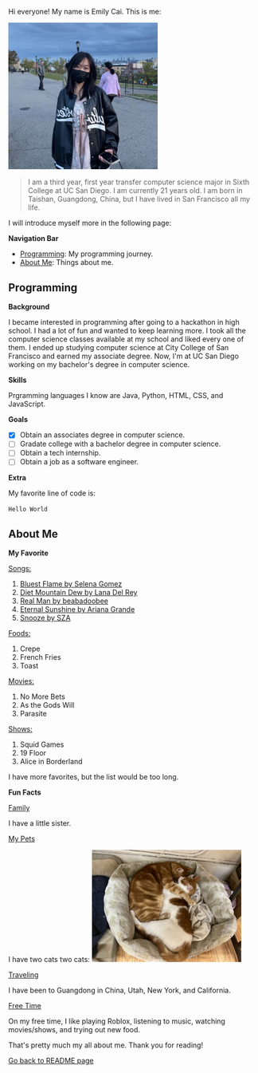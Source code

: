 Hi everyone! My name is Emily Cai. This is me:

<picture>
  <img src="IMG_5477.jpg" alt="picture of me" width="300">
</picture>

>I am a third year, first year transfer computer science major in Sixth College at UC San Diego. I am currently 21 years old. I am born in Taishan, Guangdong, China, but I have lived in San Francisco all my life.

I will introduce myself more in the following page:

**Navigation Bar**
- [Programming](#programming):
  My programming journey.
- [About Me](#about-me): Things about me.

## Programming

**Background**

I became interested in programming after going to a hackathon in high school. I had a lot of fun and wanted to keep learning more. I took all the computer science classes available at my school and liked every one of them. I ended up studying computer science at City College of San Francisco and earned my associate degree. Now, I'm at UC San Diego working on my bachelor's degree in computer science.

**Skills**

Prgramming languages I know are Java, Python, HTML, CSS, and JavaScript.

**Goals**
- [x] Obtain an associates degree in computer science.
- [ ] Gradate college with a bachelor degree in computer science.
- [ ] Obtain a tech internship.
- [ ] Obtain a job as a software engineer.

**Extra**

My favorite line of code is:

`Hello World`

## About Me

**My Favorite**

<ins>Songs:</ins>

1. [Bluest Flame by Selena Gomez](https://www.youtube.com/watch?v=1rwaerqUupM)
2. [Diet Mountain Dew by Lana Del Rey](https://www.youtube.com/watch?v=qtBxUoUkG8s)
3. [Real Man by beabadoobee](https://www.youtube.com/watch?v=nl0e7yzOUwM)
4. [Eternal Sunshine by Ariana Grande](https://www.youtube.com/watch?v=dS_HLHozs1E)
5. [Snooze by SZA](https://www.youtube.com/watch?v=LDY_XyxBu8A)


<ins>Foods:</ins>
1. Crepe
2. French Fries
3. Toast

<ins>Movies:</ins>
1. No More Bets
2. As the Gods Will
3. Parasite

<ins>Shows:</ins>
1. Squid Games
2. 19 Floor
3. Alice in Borderland

I have more favorites, but the list would be too long.

**Fun Facts**

<ins>Family</ins>

I have a little sister.

<ins>My Pets</ins>

I have two cats two cats:
<picture>
  <img src="IMG_3476.jpeg" alt="picture of cats" width="300">
</picture>

<ins>Traveling</ins>

I have been to Guangdong in China, Utah, New York, and California.

<ins>Free Time</ins>

On my free time, I like playing Roblox, listening to music, watching movies/shows, and trying out new food.

That's pretty much my all about me. Thank you for reading!


[Go back to README page](README.md)
